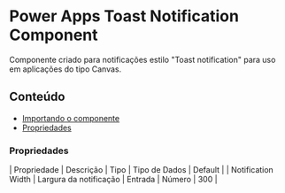 # Power Apps Toast Notification Component
Componente criado para notificações estilo "Toast notification" para uso em aplicações do tipo Canvas.

## Conteúdo

- [Importando o componente](https://github.com/eduardoreisfernandes/Power-Apps-Toast-Notification-Component/blob/main/Importando%20o%20componente.md)
- [Propriedades](#proriedades)

### Propriedades

| Propriedade | Descrição | Tipo | Tipo de Dados | Default |
| Notification Width | Largura da notificação | Entrada | Número | 300 |
